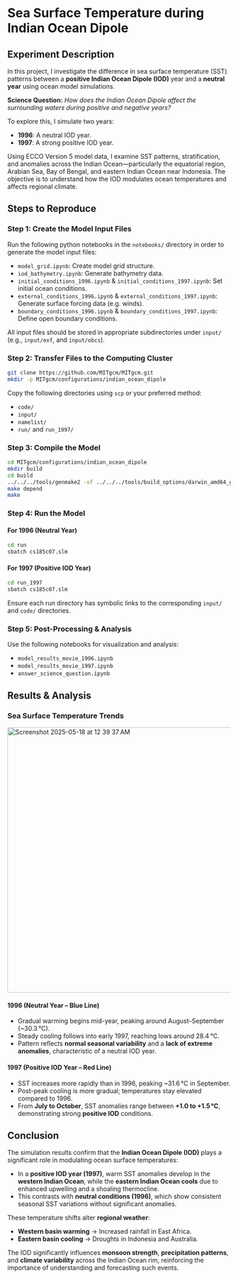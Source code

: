 # Sea Surface Temperature during Indian Ocean Dipole

## Experiment Description

In this project, I investigate the difference in sea surface temperature (SST) patterns between a **positive Indian Ocean Dipole (IOD)** year and a **neutral year** using ocean model simulations.

**Science Question:**
*How does the Indian Ocean Dipole affect the surrounding waters during positive and negative years?*

To explore this, I simulate two years:

* **1996**: A neutral IOD year.
* **1997**: A strong positive IOD year.

Using ECCO Version 5 model data, I examine SST patterns, stratification, and anomalies across the Indian Ocean—particularly the equatorial region, Arabian Sea, Bay of Bengal, and eastern Indian Ocean near Indonesia. The objective is to understand how the IOD modulates ocean temperatures and affects regional climate.

## Steps to Reproduce

### Step 1: Create the Model Input Files

Run the following python notebooks in the `notebooks/` directory in order to generate the model input files:

* `model_grid.ipynb`: Create model grid structure.
* `iod_bathymetry.ipynb`: Generate bathymetry data.
* `initial_conditions_1996.ipynb` & `initial_conditions_1997.ipynb`: Set initial ocean conditions.
* `external_conditions_1996.ipynb` & `external_conditions_1997.ipynb`: Generate surface forcing data (e.g. winds).
* `boundary_conditions_1996.ipynb` & `boundary_conditions_1997.ipynb`: Define open boundary conditions.

All input files should be stored in appropriate subdirectories under `input/` (e.g., `input/exf`, and `input/obcs`).

### Step 2: Transfer Files to the Computing Cluster

```bash
git clone https://github.com/MITgcm/MITgcm.git
mkdir -p MITgcm/configurations/indian_ocean_dipole
```

Copy the following directories using `scp` or your preferred method:

* `code/`
* `input/`
* `namelist/`
* `run/` and `run_1997/`

### Step 3: Compile the Model

```bash
cd MITgcm/configurations/indian_ocean_dipole
mkdir build
cd build
../../../tools/genmake2 -of ../../../tools/build_options/darwin_amd64_gfortran -mods ../code -mpi
make depend
make
```

### Step 4: Run the Model

#### For 1996 (Neutral Year)

```bash
cd run
sbatch cs185c07.slm
```

#### For 1997 (Positive IOD Year)

```bash
cd run_1997
sbatch cs185c07.slm
```

Ensure each run directory has symbolic links to the corresponding `input/` and `code/` directories.

### Step 5: Post-Processing & Analysis

Use the following notebooks for visualization and analysis:

* `model_results_movie_1996.ipynb`
* `model_results_movie_1997.ipynb`
* `answer_science_question.ipynb`

## Results & Analysis

### Sea Surface Temperature Trends

<img width="599" alt="Screenshot 2025-05-18 at 12 39 37 AM" src="https://github.com/user-attachments/assets/777de201-2a04-41e7-864b-7602e6b7e526" />

#### 1996 (Neutral Year – Blue Line)

* Gradual warming begins mid-year, peaking around August–September (\~30.3 °C).
* Steady cooling follows into early 1997, reaching lows around 28.4 °C.
* Pattern reflects **normal seasonal variability** and a **lack of extreme anomalies**, characteristic of a neutral IOD year.

#### 1997 (Positive IOD Year – Red Line)

* SST increases more rapidly than in 1996, peaking \~31.6 °C in September.
* Post-peak cooling is more gradual; temperatures stay elevated compared to 1996.
* From **July to October**, SST anomalies range between **+1.0 to +1.5 °C**, demonstrating strong **positive IOD** conditions.

## Conclusion

The simulation results confirm that the **Indian Ocean Dipole (IOD)** plays a significant role in modulating ocean surface temperatures:

* In a **positive IOD year (1997)**, warm SST anomalies develop in the **western Indian Ocean**, while the **eastern Indian Ocean cools** due to enhanced upwelling and a shoaling thermocline.
* This contrasts with **neutral conditions (1996)**, which show consistent seasonal SST variations without significant anomalies.

These temperature shifts alter **regional weather**:

* **Western basin warming** → Increased rainfall in East Africa.
* **Eastern basin cooling** → Droughts in Indonesia and Australia.

The IOD significantly influences **monsoon strength**, **precipitation patterns**, and **climate variability** across the Indian Ocean rim, reinforcing the importance of understanding and forecasting such events.
